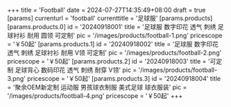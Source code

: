 +++
title = 'Football'
date = 2024-07-27T14:35:49+08:00
draft = true
[params]
  currenturl = 'football'
  currenttitle = '足球服'
  [params.products]
    [params.products.0]
      id = '20240918001'
      title = '足球服 数字印花 透气 刺绣 足球衬衫 耐用 圆领 可定制'
      pic = '/images/products/football-1.png'
      pricescope = '￥50起'
    [params.products.1]
      id = '20240918002'
      title = '足球服 数字印花 透气 刺绣 足球衬衫 耐用 V领 可定制'
      pic = '/images/products/football-2.png'
      pricescope = '￥50起'
    [params.products.2]
      id = '20240918003'
      title = '可定制 足球背心 数码印花 透气 刺绣 耐穿 V领'
      pic = '/images/products/football-3.png'
      pricescope = '￥50起'
    [params.products.3]
      id = '20240918004'
      title = '聚余OEM新定制 运动服 男孩球衣制服 美式足球 球衣服装'
      pic = '/images/products/football-4.png'
      pricescope = '￥50起'
+++

